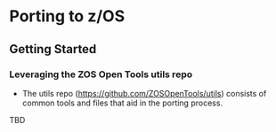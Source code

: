 # Porting to z/OS

## Getting Started

### Leveraging the ZOS Open Tools utils repo

- The utils repo (https://github.com/ZOSOpenTools/utils) consists of common tools and files that aid
in the porting process.

TBD
